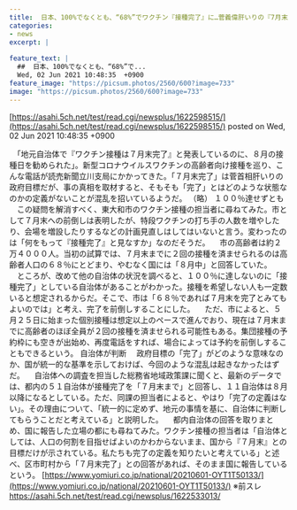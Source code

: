 ```yaml
---
title:  日本、100%でなくとも、“68%”でワクチン『接種完了』に…菅義偉肝いりの『7月末完了』達成へ　総務省「“完了”の定義ない」★6  
categories:
- news
excerpt: |
  
feature_text: |
  ##  日本、100%でなくとも、“68%”で...
  Wed, 02 Jun 2021 10:48:35  +0900
feature_image: "https://picsum.photos/2560/600?image=733"
image: "https://picsum.photos/2560/600?image=733"
---
```


[https://asahi.5ch.net/test/read.cgi/newsplus/1622598515/](https://asahi.5ch.net/test/read.cgi/newsplus/1622598515/)
posted on Wed, 02 Jun 2021 10:48:35  +0900

<!--more-->

　「地元自治体で『ワクチン接種は７月末完了』と発表しているのに、８月の接種日を勧められた」。新型コロナウイルスワクチンの高齢者向け接種を巡り、こんな電話が読売新聞立川支局にかかってきた。「７月末完了」は菅首相肝いりの政府目標だが、事の真相を取材すると、そもそも「完了」とはどのような状態なのかの定義がないことが混乱を招いているようだ。 （略） １００％達せずとも 　この疑問を解消すべく、東大和市のワクチン接種の担当者に尋ねてみた。市として７月末への前倒しは表明したが、特段ワクチンの打ち手の人数を増やしたり、会場を増設したりするなどの計画見直しはしてはいないと言う。変わったのは「何をもって『接種完了』と見なすか」なのだそうだ。 　市の高齢者は約２万４０００人。当初の試算では、７月末までに２回の接種を済ませられるのは高齢者人口の６８％にとどまり、やむなく国には「８月中」と回答していた。 　ところが、改めて他の自治体の状況を調べると、１００％に達しないのに「接種完了」としている自治体があることがわかった。接種を希望しない人も一定数いると想定されるからだ。そこで、市は「６８％であれば７月末を完了とみてもよいのでは」と考え、完了を前倒しすることにした。 　ただ、市によると、５月２５日に始まった個別接種は想定以上のペースで進んでおり、現在は７月末までに高齢者のほぼ全員が２回の接種を済ませられる可能性もある。集団接種の予約枠にも空きが出始め、再度電話をすれば、場合によっては予約を前倒しすることもできるという。 自治体が判断 　政府目標の「完了」がどのような意味なのか、国が統一的な基準を示しておけば、今回のような混乱は起きなかったはずだ。 　自治体への調査を担当した総務省地域政策課に聞くと、最新のデータでは、都内の５１自治体が接種完了を「７月末まで」と回答し、１１自治体は８月以降になるとしている。ただ、同課の担当者によると、やはり「完了の定義はない」。その理由について、「統一的に定めず、地元の事情を基に、自治体に判断してもらうことだと考えている」と説明した。 　都内自治体の回答を取りまとめ、国に報告した立場の都にも尋ねてみた。ワクチン接種の担当者は「自治体としては、人口の何割を目指せばよいのかわからないまま、国から『７月末』との目標だけが示されている。私たちも完了の定義を知りたいと考えている」と述べ、区市町村から「７月末完了」との回答があれば、そのまま国に報告しているという。 [https://www.yomiuri.co.jp/national/20210601-OYT1T50133/](https://www.yomiuri.co.jp/national/20210601-OYT1T50133/) ※前スレ https://asahi.5ch.net/test/read.cgi/newsplus/1622533013/
